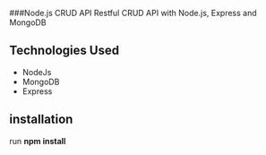 ###Node.js CRUD API
Restful CRUD API with Node.js, Express and MongoDB

## Technologies Used

 - NodeJs
 - MongoDB
 - Express 
 
## installation
  run __npm install__